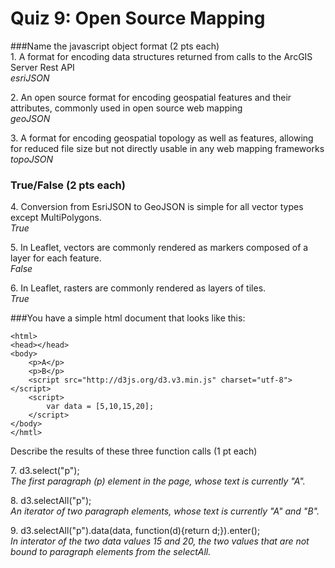 # Quiz 9: Open Source Mapping

###Name the javascript object format (2 pts each)  
1\. A format for encoding data structures returned from calls to the ArcGIS Server Rest API  
  *esriJSON*  
  
2\. An open source format for encoding geospatial features and their attributes, commonly used in open source web mapping  
  *geoJSON*  
  
3\. A format for encoding geospatial topology as well as features, allowing for reduced file size but not directly usable in any web mapping frameworks  
  *topoJSON*  
  
    
### True/False (2 pts each)  
4\. Conversion from EsriJSON to GeoJSON is simple for all vector types except MultiPolygons.  
  *True*  
  
5\. In Leaflet, vectors are commonly rendered as markers composed of a layer for each feature.  
  *False*  
  
6\. In Leaflet, rasters are commonly rendered as layers of tiles.  
  *True*  
  
  
  
  
###You have a simple html document that looks like this:
  
    <html>
	<head></head>
	<body>
		<p>A</p>
		<p>B</p>
		<script src="http://d3js.org/d3.v3.min.js" charset="utf-8"></script>
		<script>
			var data = [5,10,15,20];
		</script>
	</body>
    </hmtl>

  
Describe the results of these three function calls (1 pt each)  
  
7\. d3.select("p");  
  *The first paragraph (p) element in the page, whose text is currently "A".*  
  
8\. d3.selectAll("p");  
  *An iterator of two paragraph elements, whose text is currently "A" and "B".*  
  
9\. d3.selectAll("p").data(data, function(d){return d;}).enter();  
  *In interator of the two data values 15 and 20, the two values that are not bound to paragraph elements from the selectAll.*  
  
